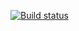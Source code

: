 [![Build status](https://ci.appveyor.com/api/projects/status/cdrnssmdoyndldg5/branch/main?svg=true)](https://ci.appveyor.com/project/AleksMikh/bdd/branch/main)
